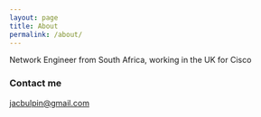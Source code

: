 ```yaml
---
layout: page
title: About
permalink: /about/
---
```


Network Engineer from South Africa, working in the UK for Cisco

### Contact me

[jacbulpin@gmail.com](mailto:jacbulpin@gmail.com)
